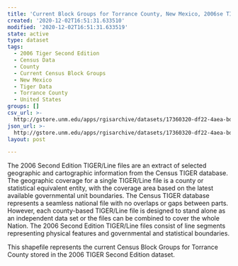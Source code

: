 ```yaml
---
title: 'Current Block Groups for Torrance County, New Mexico, 2006se TIGER'
created: '2020-12-02T16:51:31.633510'
modified: '2020-12-02T16:51:31.633519'
state: active
type: dataset
tags:
  - 2006 Tiger Second Edition
  - Census Data
  - County
  - Current Census Block Groups
  - New Mexico
  - Tiger Data
  - Torrance County
  - United States
groups: []
csv_url: >-
  http://gstore.unm.edu/apps/rgisarchive/datasets/17360320-df22-4aea-bd10-421101b4b1fc/tgr2006se_torr_grpcu.derived.csv
json_url: >-
  http://gstore.unm.edu/apps/rgisarchive/datasets/17360320-df22-4aea-bd10-421101b4b1fc/tgr2006se_torr_grpcu.derived.json
layout: post

---
```

The 2006 Second Edition TIGER/Line files are an extract of selected geographic and cartographic information from the Census TIGER database.  The geographic coverage for a single TIGER/Line file is a county or statistical equivalent entity, with the coverage area based on the latest available governmental unit boundaries. The Census TIGER database represents a seamless national file with no overlaps or gaps between parts.  However, each county-based TIGER/Line file is designed to stand alone as an independent data set or the files can be combined to cover the whole Nation.  The 2006 Second Edition  TIGER/Line files consist of line segments representing physical features and governmental and statistical boundaries.  

This shapefile represents the current Census Block Groups for Torrance County stored in the 2006 TIGER Second Edition dataset.
